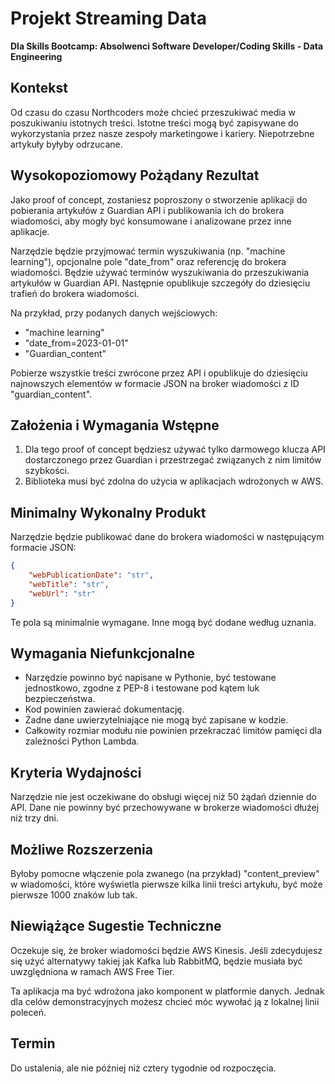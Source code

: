 # Projekt Streaming Data

**Dla Skills Bootcamp: Absolwenci Software Developer/Coding Skills - Data Engineering**

## Kontekst

Od czasu do czasu Northcoders może chcieć przeszukiwać media w poszukiwaniu istotnych treści. Istotne treści mogą być zapisywane do wykorzystania przez nasze zespoły marketingowe i kariery. Niepotrzebne artykuły byłyby odrzucane.

## Wysokopoziomowy Pożądany Rezultat

Jako proof of concept, zostaniesz poproszony o stworzenie aplikacji do pobierania artykułów z Guardian API i publikowania ich do brokera wiadomości, aby mogły być konsumowane i analizowane przez inne aplikacje.

Narzędzie będzie przyjmować termin wyszukiwania (np. "machine learning"), opcjonalne pole "date_from" oraz referencję do brokera wiadomości. Będzie używać terminów wyszukiwania do przeszukiwania artykułów w Guardian API. Następnie opublikuje szczegóły do dziesięciu trafień do brokera wiadomości.

Na przykład, przy podanych danych wejściowych:
- "machine learning"
- "date_from=2023-01-01"
- "Guardian_content"

Pobierze wszystkie treści zwrócone przez API i opublikuje do dziesięciu najnowszych elementów w formacie JSON na broker wiadomości z ID "guardian_content".

## Założenia i Wymagania Wstępne

1. Dla tego proof of concept będziesz używać tylko darmowego klucza API dostarczonego przez Guardian i przestrzegać związanych z nim limitów szybkości.
2. Biblioteka musi być zdolna do użycia w aplikacjach wdrożonych w AWS.

## Minimalny Wykonalny Produkt

Narzędzie będzie publikować dane do brokera wiadomości w następującym formacie JSON:

```json
{
    "webPublicationDate": "str",
    "webTitle": "str",
    "webUrl": "str"
}
```

Te pola są minimalnie wymagane. Inne mogą być dodane według uznania.

## Wymagania Niefunkcjonalne

- Narzędzie powinno być napisane w Pythonie, być testowane jednostkowo, zgodne z PEP-8 i testowane pod kątem luk bezpieczeństwa.
- Kod powinien zawierać dokumentację.
- Żadne dane uwierzytelniające nie mogą być zapisane w kodzie.
- Całkowity rozmiar modułu nie powinien przekraczać limitów pamięci dla zależności Python Lambda.

## Kryteria Wydajności

Narzędzie nie jest oczekiwane do obsługi więcej niż 50 żądań dziennie do API. Dane nie powinny być przechowywane w brokerze wiadomości dłużej niż trzy dni.

## Możliwe Rozszerzenia

Byłoby pomocne włączenie pola zwanego (na przykład) "content_preview" w wiadomości, które wyświetla pierwsze kilka linii treści artykułu, być może pierwsze 1000 znaków lub tak.

## Niewiążące Sugestie Techniczne

Oczekuje się, że broker wiadomości będzie AWS Kinesis. Jeśli zdecydujesz się użyć alternatywy takiej jak Kafka lub RabbitMQ, będzie musiała być uwzględniona w ramach AWS Free Tier.

Ta aplikacja ma być wdrożona jako komponent w platformie danych. Jednak dla celów demonstracyjnych możesz chcieć móc wywołać ją z lokalnej linii poleceń.

## Termin

Do ustalenia, ale nie później niż cztery tygodnie od rozpoczęcia.
